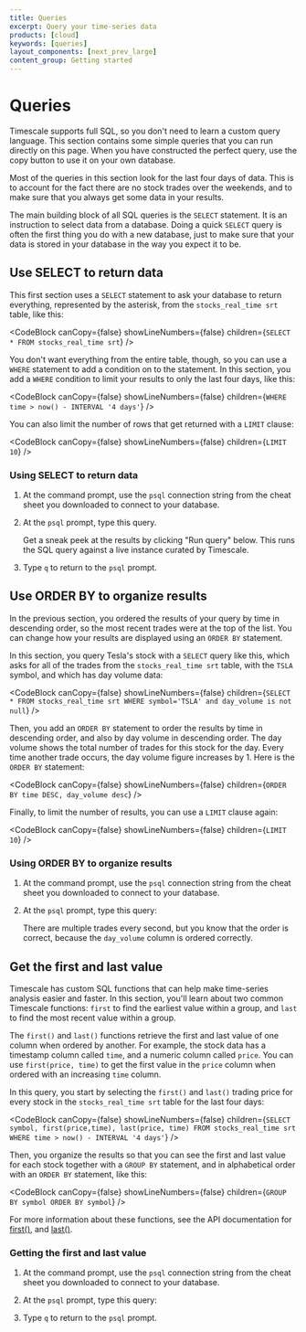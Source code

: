```yaml
---
title: Queries
excerpt: Query your time-series data
products: [cloud]
keywords: [queries]
layout_components: [next_prev_large]
content_group: Getting started
---
```


# Queries

Timescale supports full SQL, so you don't need to learn a custom query language.
This section contains some simple queries that you can run directly on this
page. When you have constructed the perfect query, use the copy button to use it
on your own database.

Most of the queries in this section look for the last four days of data. This is
to account for the fact there are no stock trades over the weekends, and to make
sure that you always get some data in your results.

The main building block of all SQL queries is the `SELECT` statement. It is an
instruction to select data from a database. Doing a quick `SELECT` query is
often the first thing you do with a new database, just to make sure that your
data is stored in your database in the way you expect it to be.

## Use SELECT to return data

This first section uses a `SELECT` statement to ask your database to return
everything, represented by the asterisk, from the `stocks_real_time srt` table,
like this:

<CodeBlock canCopy={false} showLineNumbers={false} children={`
SELECT * FROM stocks_real_time srt
`} />

You don't want everything from the entire table, though, so you can use a `WHERE`
statement to add a condition on to the statement. In this section, you add a
`WHERE` condition to limit your results to only the last four days, like this:

<CodeBlock canCopy={false} showLineNumbers={false} children={`
WHERE time > now() - INTERVAL '4 days'
`} />

You can also limit the number of rows that get returned with a `LIMIT` clause:

<CodeBlock canCopy={false} showLineNumbers={false} children={`
LIMIT 10
`} />

<Procedure>

### Using SELECT to return data

1.  At the command prompt, use the `psql` connection string from the cheat sheet
    you downloaded to connect to your database.
1.  At the `psql` prompt, type this query.

    <Highlight type="note">
    Get a sneak peek at the results by clicking "Run query" below. This runs the
    SQL query against a live instance curated by Timescale.
    </Highlight>

    <TryItOutCodeBlock id="try-it-out-code-block-1" queryId="getting-started-srt-4-days" />

1.  Type `q` to return to the `psql` prompt.

</Procedure>

## Use ORDER BY to organize results

In the previous section, you ordered the results of your query by time in
descending order, so the most recent trades were at the top of the list. You can
change how your results are displayed using an `ORDER BY` statement.

In this section, you query Tesla's stock with a `SELECT` query like this,
which asks for all of the trades from the `stocks_real_time srt` table, with the
`TSLA` symbol, and which has day volume data:

<CodeBlock canCopy={false} showLineNumbers={false} children={`
SELECT * FROM stocks_real_time srt
WHERE symbol='TSLA' and day_volume is not null
`} />

Then, you add an `ORDER BY` statement to order the results by time in descending
order, and also by day volume in descending order. The day volume shows the
total number of trades for this stock for the day. Every time another trade
occurs, the day volume figure increases by 1. Here is the `ORDER BY` statement:

<CodeBlock canCopy={false} showLineNumbers={false} children={`
ORDER BY time DESC, day_volume desc
`} />

Finally, to limit the number of results, you can use a `LIMIT` clause again:

<CodeBlock canCopy={false} showLineNumbers={false} children={`
LIMIT 10
`} />

<Procedure>

### Using ORDER BY to organize results

1.  At the command prompt, use the `psql` connection string from the cheat sheet
    you downloaded to connect to your database.
1.  At the `psql` prompt, type this query:

    <TryItOutCodeBlock queryId="getting-started-srt-orderby" />

    There are multiple trades every second, but you know that the order is
    correct, because the `day_volume` column is ordered correctly.

</Procedure>

## Get the first and last value

Timescale has custom SQL functions that can help make time-series analysis
easier and faster. In this section, you'll learn about two common Timescale
functions: `first` to find the earliest value within a group, and `last` to find
the most recent value within a group.

The `first()` and `last()` functions retrieve the first and last value of one
column when ordered by another. For example, the stock data has a timestamp
column called `time`, and a numeric column called `price`. You can use
`first(price, time)` to get the first value in the `price` column when ordered
with an increasing `time` column.

In this query, you start by selecting the `first()` and `last()` trading price
for every stock in the `stocks_real_time srt` table for the last four days:

<CodeBlock canCopy={false} showLineNumbers={false} children={`
SELECT symbol, first(price,time), last(price, time)
FROM stocks_real_time srt
WHERE time > now() - INTERVAL '4 days'
`} />

Then, you organize the results so that you can see the first and last value for
each stock together with a `GROUP BY` statement, and in alphabetical order with
an `ORDER BY` statement, like this:

<CodeBlock canCopy={false} showLineNumbers={false} children={`
GROUP BY symbol
ORDER BY symbol
`} />

For more information about these functions, see the API documentation for
[first()][first], and [last()][last].

<Procedure>

### Getting the first and last value

1.  At the command prompt, use the `psql` connection string from the cheat sheet
    you downloaded to connect to your database.
1.  At the `psql` prompt, type this query:

    <TryItOutCodeBlock queryId="getting-started-srt-first-last" />

1.  Type `q` to return to the `psql` prompt.

</Procedure>

[first]: /api/:currentVersion:/hyperfunctions/first
[last]: /api/:currentVersion:/hyperfunctions/last
